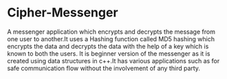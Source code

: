 # Cipher-Messenger
A messenger application which encrypts and decrypts the message from one user to another.It uses a Hashing function called MD5 hashing which encrypts the data and decrypts the data with the help of a key which is known to both the users. It is beginner version of the messenger as it is created using data structures in c++.It has various applications such as for safe communication flow without the involvement of any third party. 
